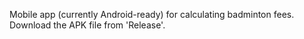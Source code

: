 Mobile app (currently Android-ready) for calculating badminton fees.
Download the APK file from 'Release'.
